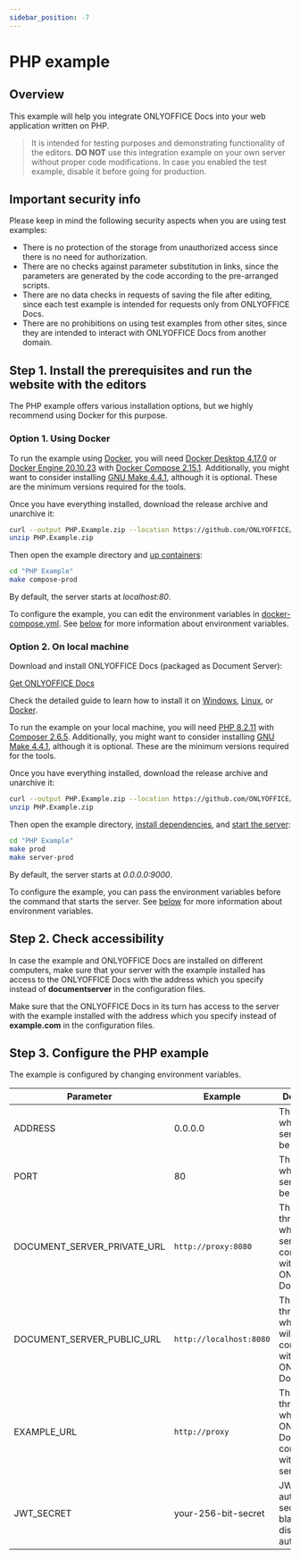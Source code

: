 ```yaml
---
sidebar_position: -7
---
```


# PHP example

## Overview

This example will help you integrate ONLYOFFICE Docs into your web application written on PHP.

> It is intended for testing purposes and demonstrating functionality of the editors. **DO NOT** use this integration example on your own server without proper code modifications. In case you enabled the test example, disable it before going for production.

## Important security info

Please keep in mind the following security aspects when you are using test examples:

- There is no protection of the storage from unauthorized access since there is no need for authorization.
- There are no checks against parameter substitution in links, since the parameters are generated by the code according to the pre-arranged scripts.
- There are no data checks in requests of saving the file after editing, since each test example is intended for requests only from ONLYOFFICE Docs.
- There are no prohibitions on using test examples from other sites, since they are intended to interact with ONLYOFFICE Docs from another domain.

## Step 1. Install the prerequisites and run the website with the editors

The PHP example offers various installation options, but we highly recommend using Docker for this purpose.

### Option 1. Using Docker

To run the example using [Docker](https://www.docker.com/), you will need [Docker Desktop 4.17.0](https://docs.docker.com/desktop/) or [Docker Engine 20.10.23](https://docs.docker.com/engine/) with [Docker Compose 2.15.1](https://docs.docker.com/compose/). Additionally, you might want to consider installing [GNU Make 4.4.1](https://www.gnu.org/software/make/), although it is optional. These are the minimum versions required for the tools.

Once you have everything installed, download the release archive and unarchive it:

``` sh
curl --output PHP.Example.zip --location https://github.com/ONLYOFFICE/document-server-integration/releases/latest/download/PHP.Example.zip
unzip PHP.Example.zip
```

Then open the example directory and [up containers](https://github.com/ONLYOFFICE/document-server-integration/blob/880423545fc0c1f21b004e1c8121a319809f4b72/web/documentserver-example/php/Makefile#L60):

``` sh
cd "PHP Example"
make compose-prod
```

By default, the server starts at *localhost:80*.

To configure the example, you can edit the environment variables in [docker-compose.yml](https://github.com/ONLYOFFICE/document-server-integration/blob/880423545fc0c1f21b004e1c8121a319809f4b72/web/documentserver-example/php/docker-compose.yml). See [below](#step-3-configure-the-php-example) for more information about environment variables.

### Option 2. On local machine

Download and install ONLYOFFICE Docs (packaged as Document Server):

[Get ONLYOFFICE Docs](https://www.onlyoffice.com/download-docs.aspx?from=api#docs-developer)

Check the detailed guide to learn how to install it on [Windows](https://helpcenter.onlyoffice.com/installation/docs-developer-install-windows.aspx?from=api_php_example), [Linux](https://helpcenter.onlyoffice.com/installation/docs-developer-install-ubuntu.aspx?from=api_php_example), or [Docker](https://helpcenter.onlyoffice.com/installation/docs-developer-install-docker.aspx?from=api_php_example).

To run the example on your local machine, you will need [PHP 8.2.11](https://www.php.net/) with [Composer 2.6.5](https://getcomposer.org/). Additionally, you might want to consider installing [GNU Make 4.4.1](https://www.gnu.org/software/make/), although it is optional. These are the minimum versions required for the tools.

Once you have everything installed, download the release archive and unarchive it:

``` sh
curl --output PHP.Example.zip --location https://github.com/ONLYOFFICE/document-server-integration/releases/latest/download/PHP.Example.zip
unzip PHP.Example.zip
```

Then open the example directory, [install dependencies](https://github.com/ONLYOFFICE/document-server-integration/blob/880423545fc0c1f21b004e1c8121a319809f4b72/web/documentserver-example/php/Makefile#L16), and [start the server](https://github.com/ONLYOFFICE/document-server-integration/blob/880423545fc0c1f21b004e1c8121a319809f4b72/web/documentserver-example/php/Makefile#L40):

``` sh
cd "PHP Example"
make prod
make server-prod
```

By default, the server starts at *0.0.0.0:9000*.

To configure the example, you can pass the environment variables before the command that starts the server. See [below](#step-3-configure-the-php-example) for more information about environment variables.

## Step 2. Check accessibility

In case the example and ONLYOFFICE Docs are installed on different computers, make sure that your server with the example installed has access to the ONLYOFFICE Docs with the address which you specify instead of **documentserver** in the configuration files.

Make sure that the ONLYOFFICE Docs in its turn has access to the server with the example installed with the address which you specify instead of **example.com** in the configuration files.

## Step 3. Configure the PHP example

The example is configured by changing environment variables.

| Parameter                      | Example                 | Description                                                             |
| ------------------------------ | ----------------------- | ----------------------------------------------------------------------- |
| ADDRESS                        | 0.0.0.0                 | The address where the server should be started.                         |
| PORT                           | 80                      | The port on which the server should be running.                         |
| DOCUMENT\_SERVER\_PRIVATE\_URL | `http://proxy:8080`     | The URL through which the server will communicate with ONLYOFFICE Docs. |
| DOCUMENT\_SERVER\_PUBLIC\_URL  | `http://localhost:8080` | The URL through which a user will communicate with ONLYOFFICE Docs.     |
| EXAMPLE\_URL                   | `http://proxy`          | The URL through which ONLYOFFICE Docs will communicate with the server. |
| JWT\_SECRET                    | your-256-bit-secret     | JWT authorization secret. Leave blank to disable authorization.         |
